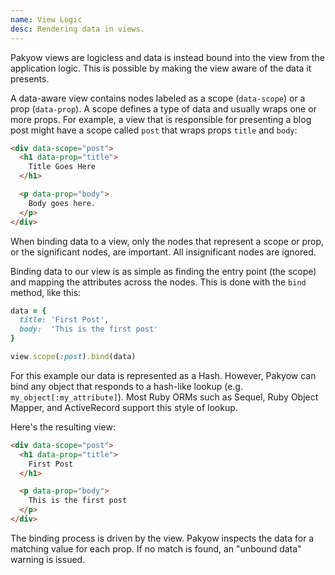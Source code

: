 ```yaml
---
name: View Logic
desc: Rendering data in views.
---
```


Pakyow views are logicless and data is instead bound into the view from the
application logic. This is possible by making the view aware of the data it presents.

A data-aware view contains nodes labeled as a scope (`data-scope`) or a prop
(`data-prop`). A scope defines a type of data and usually wraps one or more props.
For example, a view that is responsible for presenting a blog post might have a
scope called `post` that wraps props `title` and `body`:

```html
<div data-scope="post">
  <h1 data-prop="title">
    Title Goes Here
  </h1>

  <p data-prop="body">
    Body goes here.
  </p>
</div>
```

When binding data to a view, only the nodes that represent a scope or prop, or
the significant nodes, are important. All insignificant nodes are ignored.

Binding data to our view is as simple as finding the entry point (the scope) and
mapping the attributes across the nodes. This is done with the `bind` method,
like this:

```ruby
data = {
  title: 'First Post',
  body:  'This is the first post'
}

view.scope(:post).bind(data)
```

For this example our data is represented as a Hash. However, Pakyow can bind any
object that responds to a hash-like lookup (e.g. `my_object[:my_attribute]`).
Most Ruby ORMs such as Sequel, Ruby Object Mapper, and ActiveRecord support this
style of lookup.

Here's the resulting view:

```html
<div data-scope="post">
  <h1 data-prop="title">
    First Post
  </h1>

  <p data-prop="body">
    This is the first post
  </p>
</div>
```

The binding process is driven by the view. Pakyow inspects the data for a
matching value for each prop. If no match is found, an "unbound data" warning is
issued.
